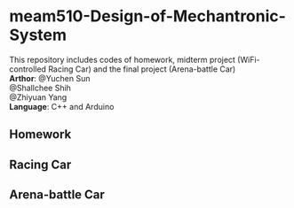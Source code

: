 # meam510-Design-of-Mechantronic-System
This repository includes codes of homework, midterm project (WiFi-controlled Racing Car) and the final project (Arena-battle Car)  
**Arthor**: @Yuchen Sun  
 @Shallchee Shih  
 @Zhiyuan Yang  
**Language**: C++ and Arduino
## Homework
## Racing Car

## Arena-battle Car
